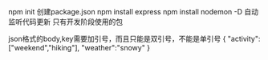 npm init 创建package.json
npm install express
npm install nodemon -D   自动监听代码更新 只有开发阶段使用的包


json格式的body,key需要加引号，而且只能是双引号，不能是单引号
{
    "activity":["weekend","hiking"],
    "weather":"snowy"
}